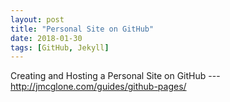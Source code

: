 ```yaml
---
layout: post
title: "Personal Site on GitHub"
date: 2018-01-30
tags: [GitHub, Jekyll]
---
```


Creating and Hosting a Personal Site on GitHub --- <http://jmcglone.com/guides/github-pages/>
